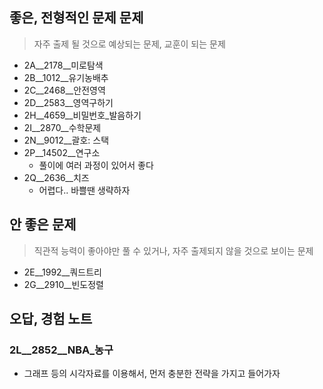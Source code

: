 ## 좋은, 전형적인 문제 문제
> 자주 출제 될 것으로 예상되는 문제, 교훈이 되는 문제

- 2A__2178__미로탐색
- 2B__1012__유기농배추
- 2C__2468__안전영역
- 2D__2583__영역구하기
- 2H__4659__비밀번호_발음하기
- 2I__2870__수학문제
- 2N__9012__괄호: 스택
- 2P__14502__연구소
  - 풀이에 여러 과정이 있어서 좋다
- 2Q__2636__치즈
  - 어렵다.. 바쁠땐 생략하자

## 안 좋은 문제
> 직관적 능력이 좋아야만 풀 수 있거나, 자주 출제되지 않을 것으로 보이는 문제

- 2E__1992__쿼드트리
- 2G__2910__빈도정렬


## 오답, 경험 노트

### 2L__2852__NBA_농구
- 그래프 등의 시각자료를 이용해서, 먼저 충분한 전략을 가지고 들어가자
